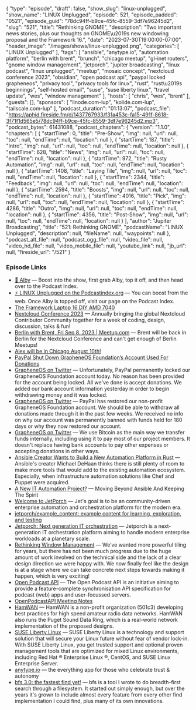 {
  "type": "episode",
  "draft": false,
  "show_slug": "linux-unplugged",
  "show_name": "LINUX Unplugged",
  "episode": 521,
  "episode_padded": "0521",
  "episode_guid": "78dc94ff-b9ce-45fc-8559-3df7e96245d2",
  "slug": "521",
  "title": "Rethinking GNOME",
  "description": "Two important news stories, plus our thoughts on GNOME\u2019s new windowing proposal and the Framework 16.",
  "date": "2023-07-30T19:00:00-07:00",
  "header_image": "/images/shows/linux-unplugged.png",
  "categories": [
    "LINUX Unplugged"
  ],
  "tags": [
    "ansible",
    "anytype.io",
    "automation platform",
    "berlin with brent",
    "brunch",
    "chicago meetup",
    "gl-inet routers",
    "gnome window management",
    "jetporch",
    "jupiter broadcasting",
    "linux podcast",
    "linux unplugged",
    "meetup",
    "mosaic concept",
    "nextcloud conference 2023",
    "obsidian",
    "open podcast api",
    "paypal locked grapheneos",
    "privacy tool",
    "privacy tools for linux",
    "rust",
    "rust\u2019s beginnings",
    "self-hosted email",
    "suse",
    "suse liberty linux",
    "travel update",
    "wes",
    "window management"
  ],
  "hosts": [
    "chris",
    "wes",
    "brent"
  ],
  "guests": [],
  "sponsors": [
    "linode.com-lup",
    "kolide.com-lup",
    "tailscale.com-lup"
  ],
  "podcast_duration": "01:13:07",
  "podcast_file": "https://aphid.fireside.fm/d/1437767933/f31a453c-fa15-491f-8618-3f71f1d565e5/78dc94ff-b9ce-45fc-8559-3df7e96245d2.mp3",
  "podcast_bytes": 61431088,
  "podcast_chapters": {
    "version": "1.1.0",
    "chapters": [
      {
        "startTime": 0,
        "title": "Pre-Show",
        "img": null,
        "url": null,
        "toc": null,
        "endTime": null,
        "location": null
      },
      {
        "startTime": 187,
        "title": "Intro",
        "img": null,
        "url": null,
        "toc": null,
        "endTime": null,
        "location": null
      },
      {
        "startTime": 628,
        "title": "News",
        "img": null,
        "url": null,
        "toc": null,
        "endTime": null,
        "location": null
      },
      {
        "startTime": 972,
        "title": "Rusty Automation",
        "img": null,
        "url": null,
        "toc": null,
        "endTime": null,
        "location": null
      },
      {
        "startTime": 1408,
        "title": "Laying Tile",
        "img": null,
        "url": null,
        "toc": null,
        "endTime": null,
        "location": null
      },
      {
        "startTime": 2344,
        "title": "Feedback",
        "img": null,
        "url": null,
        "toc": null,
        "endTime": null,
        "location": null
      },
      {
        "startTime": 2594,
        "title": "Boosts",
        "img": null,
        "url": null,
        "toc": null,
        "endTime": null,
        "location": null
      },
      {
        "startTime": 4016,
        "title": "Pick",
        "img": null,
        "url": null,
        "toc": null,
        "endTime": null,
        "location": null
      },
      {
        "startTime": 4286,
        "title": "Outro",
        "img": null,
        "url": null,
        "toc": null,
        "endTime": null,
        "location": null
      },
      {
        "startTime": 4356,
        "title": "Post-Show",
        "img": null,
        "url": null,
        "toc": null,
        "endTime": null,
        "location": null
      }
    ],
    "author": "Jupiter Broadcasting",
    "title": "521: Rethinking GNOME",
    "podcastName": "LINUX Unplugged",
    "description": null,
    "fileName": null,
    "waypoints": null
  },
  "podcast_alt_file": null,
  "podcast_ogg_file": null,
  "video_file": null,
  "video_hd_file": null,
  "video_mobile_file": null,
  "youtube_link": null,
  "jb_url": null,
  "fireside_url": "/521"
}


### Episode Links

  * [🎉 Alby](https://getalby.com/ "🎉 Alby") — Boost into the show, first grab Alby, top it off, and then head over to the Podcast Index.
  * [⚡️ LINUX Unplugged on the Podcastindex.org](https://podcastindex.org/podcast/575694 "⚡️ LINUX Unplugged on the Podcastindex.org") — You can boost from the web. Once Alby is topped off, visit our page on the Podcast Index.
  * [The Framework Laptop 16 DIY AMD 7040](https://frame.work/products/laptop16-diy-amd-7040 "The Framework Laptop 16 DIY AMD 7040")
  * [Nextcloud Conference 2023](https://nextcloud.com/conference-2023/ "Nextcloud Conference 2023") — Annually bringing the global Nextcloud Contributor Community together for a week of coding, design, discussion, talks & fun!
  * [Berlin with Brent, Fri Sep 8, 2023 | Meetup.com](https://www.meetup.com/jupiterbroadcasting/events/295135448 "Berlin with Brent, Fri Sep 8, 2023 | Meetup.com") — Brent will be back in Berlin for the Nextcloud Conference and can't get enough of Berlin Meetups!
  * [Alex will be in Chicago August 10th!](https://www.meetup.com/jupiterbroadcasting/events/295135370 "Alex will be in Chicago August 10th!")
  * [PayPal Shut Down GrapheneOS Foundation’s Account Used For Donations](https://www.nobsbitcoin.com/grapheneos-foundations-paypal-account-locked/ "PayPal Shut Down GrapheneOS Foundation’s Account Used For Donations")
  * [GrapheneOS on Twitter](https://twitter.com/grapheneos/status/1684643898319052800?s=12&t=E9EIlRX-vHxbQ8g23lQU3A "GrapheneOS on Twitter") — Unfortunately, PayPal permanently locked our GrapheneOS Foundation account today. No reason has been provided for the account being locked. All we've done is accept donations. We added our bank account information yesterday in order to begin withdrawing money and it was locked.
  * [GrapheneOS on Twitter](https://twitter.com/GrapheneOS/status/1685361946890055680 "GrapheneOS on Twitter") — PayPal has restored our non-profit GrapheneOS Foundation account. We should be able to withdraw all donations made through it in the past few weeks. We received no info on why our account was permanently banned with funds held for 180 days or why they now restored our account.
  * [GrapheneOS on Twitter](https://twitter.com/GrapheneOS/status/1685365808845721602 "GrapheneOS on Twitter") — We use Bitcoin as the main way we transfer funds internally, including using it to pay most of our project members. It doesn't replace having bank accounts to pay other expenses or accepting donations in other ways.
  * [Ansible Creator Wants to Build a New Automation Platform in Rust](https://news.itsfoss.com/ansible-creator-new-rust-platform/ "Ansible Creator Wants to Build a New Automation Platform in Rust") — Ansible's creator Michael DeHaan thinks there is still plenty of room to make more tools that would add to the existing automation ecosystem. Especially, when infrastructure automation solutions like Chef and Puppet were acquired.
  * [A New IT Automation Project?](https://laserllama.substack.com/p/a-new-it-automation-project-moving?ref=news.itsfoss.com "A New IT Automation Project?") — Moving Beyond Ansible And Keeping The Spirit
  * [Welcome to JetPorch](https://www.jetporch.com/ "Welcome to JetPorch") — Jet's goal is to be an community-driven enterprise automation and orchestration platform for the modern era.
  * [jetporch/example_content: example content for learning, exploration, and testing](https://github.com/jetporch/example_content "jetporch/example_content: example content for learning, exploration, and testing")
  * [Jetporch: Next generation IT orchestration](https://github.com/jetporch/jetporch "Jetporch: Next generation IT orchestration") — Jetporch is a next-generation IT orchestration platform aiming to handle modern enterprise workloads at a planetary scale.
  * [Rethinking Window Management](https://blogs.gnome.org/tbernard/2023/07/26/rethinking-window-management/ "Rethinking Window Management") — We’ve wanted more powerful tiling for years, but there has not been much progress due to the huge amount of work involved on the technical side and the lack of a clear design direction we were happy with. We now finally feel like the design is at a stage where we can take concrete next steps towards making it happen, which is very exciting!
  * [Open Podcast API](http://www.openpodcastapi.org/ "Open Podcast API") — The Open Podcast API is an initiative aiming to provide a feature-complete synchronisation API specification for podcast (web) apps and user-focussed servers.
  * [OpenPodcastAPI Meeting Notes](https://github.com/orgs/OpenPodcastAPI/discussions/35 "OpenPodcastAPI Meeting Notes")
  * [HamWAN](http://hamwan.org/ "HamWAN") — HamWAN is a non-profit organization (501c3) developing best practices for high speed amateur radio data networks. HamWAN also runs the Puget Sound Data Ring, which is a real-world network implementation of the proposed designs.
  * [SUSE Liberty Linux](https://www.suse.com/products/suse-liberty-linux/ "SUSE Liberty Linux") — SUSE Liberty Linux is a technology and support solution that will secure your Linux future without fear of vendor lock-in. With SUSE Liberty Linux, you get trusted support and optional proven management tools that are optimized for mixed Linux environments, including Red Hat ® Enterprise Linux ®, CentOS, and SUSE Linux Enterprise Server.
  * [anytype.io](http://anytype.io/ "anytype.io") — the everything app for those who celebrate trust & autonomy
  * [bfs 3.0: the fastest find yet!](https://tavianator.com/2023/bfs_3.0.html "bfs 3.0: the fastest find yet!") — bfs is a tool I wrote to do breadth-first search through a filesystem. It started out simply enough, but over the years it's grown to include almost every feature from every other find implementation I could find, plus many of its own innovations.


